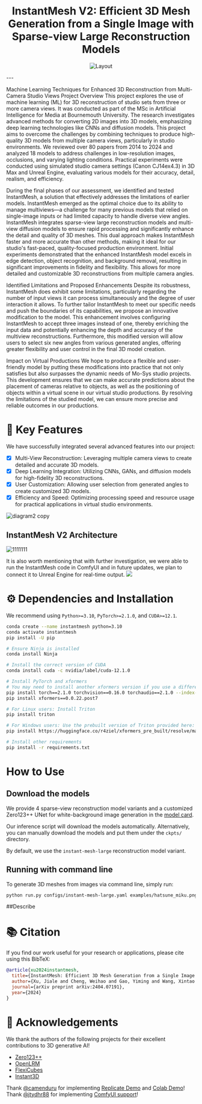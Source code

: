 <div align="center">
  
# InstantMesh V2: Efficient 3D Mesh Generation from a Single Image with Sparse-view Large Reconstruction Models

![Layout](https://github.com/sarshardorosti/MasterClass/assets/50841748/e16a716a-e05e-46ed-82bd-eb4957d89a39)


</div>
---


Machine Learning Techniques for Enhanced 3D Reconstruction from Multi-Camera Studio Views
Project Overview
This project explores the use of machine learning (ML) for 3D reconstruction of studio sets from three or more camera views. It was conducted as part of the MSc in Artificial Intelligence for Media at Bournemouth University. 
The research investigates advanced methods for converting 2D images into 3D models, emphasizing deep learning technologies like CNNs and diffusion models. This project aims to overcome the challenges by combining techniques to produce high-quality 3D models from multiple camera views, particularly in studio environments. We reviewed over 80 papers from 2014 to 2024 and analyzed 18 models to address challenges in low-resolution images, occlusions, and varying lighting conditions. Practical experiments were conducted using simulated studio camera settings (Canon CJ14ex4.3) in 3D Max and Unreal Engine, evaluating various models for their accuracy, detail, realism, and efficiency.

During the final phases of our assessment, we identified and tested InstantMesh, a solution that effectively addresses the limitations of earlier models. InstantMesh emerged as the optimal choice due to its ability to manage multiviews—a challenge for many previous models that relied on single-image inputs or had limited capacity to handle diverse view angles. InstantMesh integrates sparse-view large reconstruction models and multi-view diffusion models to ensure rapid processing and significantly enhance the detail and quality of 3D meshes. This dual approach makes InstantMesh faster and more accurate than other methods, making it ideal for our studio's fast-paced, quality-focused production environment. Initial experiments demonstrated that the enhanced InstantMesh model excels in edge detection, object recognition, and background removal, resulting in significant improvements in fidelity and flexibility. This allows for more detailed and customizable 3D reconstructions from multiple camera angles.

Identified Limitations and Proposed Enhancements
Despite its robustness, InstantMesh does exhibit some limitations, particularly regarding the number of input views it can process simultaneously and the degree of user interaction it allows. To further tailor InstantMesh to meet our specific needs and push the boundaries of its capabilities, we propose an innovative modification to the model. This enhancement involves configuring InstantMesh to accept three images instead of one, thereby enriching the input data and potentially enhancing the depth and accuracy of the multiview reconstructions. Furthermore, this modified version will allow users to select six new angles from various generated angles, offering greater flexibility and user control in the final 3D model creation.

Impact on Virtual Productions
We hope to produce a flexible and user-friendly model by putting these modifications into practice that not only satisfies but also surpasses the dynamic needs of Mo-Sys studio projects. This development ensures that we can make accurate predictions about the placement of cameras relative to objects, as well as the positioning of objects within a virtual scene in our virtual studio productions. By resolving the limitations of the studied model, we can ensure more precise and reliable outcomes in our productions.


# 🚩 **Key Features**
We have successfully integrated several advanced features into our project:

- [x] Multi-View Reconstruction: Leveraging multiple camera views to create detailed and accurate 3D models.
- [x] Deep Learning Integration: Utilizing CNNs, GANs, and diffusion models for high-fidelity 3D reconstructions.
- [x] User Customization: Allowing user selection from generated angles to create customized 3D models.
- [x] Efficiency and Speed: Optimizing processing speed and resource usage for practical applications in virtual studio environments.

![diagram2 copy](https://github.com/sarshardorosti/MasterClass/assets/50841748/765baaca-da96-4483-8216-104a3f06b087)

## InstantMesh V2 Architecture
![1111111](https://github.com/sarshardorosti/MasterClass/assets/50841748/6cd9de02-08f5-4570-8f81-415b3ea6c75f)

It is also worth mentioning that with further investigation, we were able to run the InstantMesh code in ComfyUI and in future updates, we plan to connect it to Unreal Engine for real-time output.
<a href="https://github.com/jtydhr88/ComfyUI-InstantMesh"><img src="https://img.shields.io/badge/Demo-ComfyUI-8A2BE2"></a>

# ⚙️ Dependencies and Installation

We recommend using `Python>=3.10`, `PyTorch>=2.1.0`, and `CUDA>=12.1`.
```bash
conda create --name instantmesh python=3.10
conda activate instantmesh
pip install -U pip

# Ensure Ninja is installed
conda install Ninja

# Install the correct version of CUDA
conda install cuda -c nvidia/label/cuda-12.1.0

# Install PyTorch and xformers
# You may need to install another xformers version if you use a different PyTorch version
pip install torch==2.1.0 torchvision==0.16.0 torchaudio==2.1.0 --index-url https://download.pytorch.org/whl/cu121
pip install xformers==0.0.22.post7

# For Linux users: Install Triton 
pip install triton

# For Windows users: Use the prebuilt version of Triton provided here:
pip install https://huggingface.co/r4ziel/xformers_pre_built/resolve/main/triton-2.0.0-cp310-cp310-win_amd64.whl

# Install other requirements
pip install -r requirements.txt
```

# How to Use

## Download the models

We provide 4 sparse-view reconstruction model variants and a customized Zero123++ UNet for white-background image generation in the [model card](https://huggingface.co/TencentARC/InstantMesh).

Our inference script will download the models automatically. Alternatively, you can manually download the models and put them under the `ckpts/` directory.

By default, we use the `instant-mesh-large` reconstruction model variant.

## Running with command line

To generate 3D meshes from images via command line, simply run:
```bash
python run.py configs/instant-mesh-large.yaml examples/hatsune_miku.png --save_video
```





##Describe











# :books: Citation

If you find our work useful for your research or applications, please cite using this BibTeX:

```BibTeX
@article{xu2024instantmesh,
  title={InstantMesh: Efficient 3D Mesh Generation from a Single Image with Sparse-view Large Reconstruction Models},
  author={Xu, Jiale and Cheng, Weihao and Gao, Yiming and Wang, Xintao and Gao, Shenghua and Shan, Ying},
  journal={arXiv preprint arXiv:2404.07191},
  year={2024}
}
```

# 🤗 Acknowledgements

We thank the authors of the following projects for their excellent contributions to 3D generative AI!

- [Zero123++](https://github.com/SUDO-AI-3D/zero123plus)
- [OpenLRM](https://github.com/3DTopia/OpenLRM)
- [FlexiCubes](https://github.com/nv-tlabs/FlexiCubes)
- [Instant3D](https://instant-3d.github.io/)

Thank [@camenduru](https://github.com/camenduru) for implementing [Replicate Demo](https://replicate.com/camenduru/instantmesh) and [Colab Demo](https://colab.research.google.com/github/camenduru/InstantMesh-jupyter/blob/main/InstantMesh_jupyter.ipynb)!  
Thank [@jtydhr88](https://github.com/jtydhr88) for implementing [ComfyUI support](https://github.com/jtydhr88/ComfyUI-InstantMesh)!
